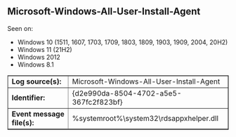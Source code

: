 ## Microsoft-Windows-All-User-Install-Agent

Seen on:
* Windows 10 (1511, 1607, 1703, 1709, 1803, 1809, 1903, 1909, 2004, 20H2)
* Windows 11 (21H2)
* Windows 2012
* Windows 8.1

<table border="1" class="docutils">
  <tbody>
    <tr>
      <td><b>Log source(s):</b></td>
      <td>Microsoft-Windows-All-User-Install-Agent</td>
    </tr>
    <tr>
      <td><b>Identifier:</b></td>
      <td>{d2e990da-8504-4702-a5e5-367fc2f823bf}</td>
    </tr>
    <tr>
      <td><b>Event message file(s):</b></td>
      <td>%systemroot%\system32\rdsappxhelper.dll</td>
    </tr>
  </tbody>
</table>

&nbsp;

